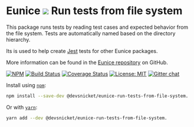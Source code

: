# Eunice ![](https://raw.githubusercontent.com/DevSnicket/eunice/master/arrows/default-height.svg?sanitize=true) Run tests from file system

This package runs tests by reading test cases and expected behavior from the file system. Tests are automatically named based on the directory hierarchy.

Its is used to help create [Jest](https://jestjs.io/) tests for other Eunice packages. 

More information can be found in the [Eunice repository](https://github.com/DevSnicket/Eunice#readme) on GitHub.

[![NPM](https://img.shields.io/npm/v/@devsnicket/eunice-run-tests-from-file-system.svg)](https://www.npmjs.com/package/@devsnicket/eunice-run-tests-from-file-system
) [![Build Status](https://travis-ci.org/DevSnicket/eunice-run-tests-from-file-system.svg?branch=master)](https://travis-ci.org/DevSnicket/eunice-run-tests-from-file-system) [![Coverage Status](https://coveralls.io/repos/github/DevSnicket/eunice-run-tests-from-file-system/badge.svg?branch=master&c=1)](https://coveralls.io/github/DevSnicket/eunice-run-tests-from-file-system?branch=master) [![License: MIT](https://img.shields.io/badge/License-MIT-yellow.svg)](https://opensource.org/licenses/MIT) [![Gitter chat](https://badges.gitter.im/devsnicket-eunice/gitter.png)](https://gitter.im/devsnicket-eunice)

Install using [`npm`](https://www.npmjs.com/package/@devsnicket/eunice-run-tests-from-file-system):

```bash
npm install --save-dev @devsnicket/eunice-run-tests-from-file-system.
```
Or with [`yarn`](https://yarnpkg.com/en/package/@devsnicket/eunice-run-tests-from-file-system):

```bash
yarn add --dev @devsnicket/eunice-run-tests-from-file-system.
```
